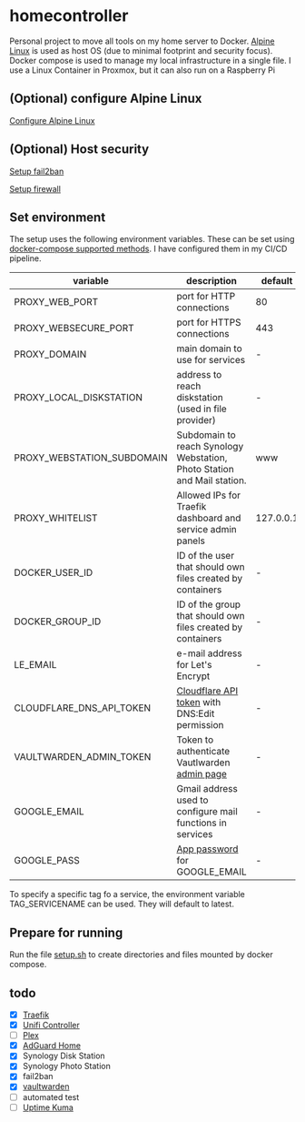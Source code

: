 # homecontroller
Personal project to move all tools on my home server to Docker. [Alpine Linux](https://alpinelinux.org/) is used as host OS (due to minimal footprint and security focus). Docker compose is used to manage my local infrastructure in a single file. I use a Linux Container in Proxmox, but it can also run on a Raspberry Pi

## (Optional) configure Alpine Linux
[Configure Alpine Linux](https://github.com/dannybouwers/homecontroller/wiki/Configure-Alpine-Linux)

## (Optional) Host security
[Setup fail2ban](https://github.com/dannybouwers/homecontroller/wiki/Setup-fail2ban)

[Setup firewall](https://github.com/dannybouwers/homecontroller/wiki/Setup-firewall)

## Set environment
The setup uses the following environment variables. These can be set using [docker-compose supported methods](https://docs.docker.com/compose/environment-variables/). I have configured them in my CI/CD pipeline.

| variable | description | default |
| -------- | ----------- | ------- |
| PROXY_WEB_PORT | port for HTTP connections | 80 |
| PROXY_WEBSECURE_PORT | port for HTTPS connections | 443 |
| PROXY_DOMAIN | main domain to use for services | - |
| PROXY_LOCAL_DISKSTATION | address to reach diskstation (used in file provider) | - |
| PROXY_WEBSTATION_SUBDOMAIN | Subdomain to reach Synology Webstation, Photo Station and Mail station. | www |
| PROXY_WHITELIST | Allowed IPs for Traefik dashboard and service admin panels | 127.0.0.1 |
| DOCKER_USER_ID | ID of the user that should own files created by containers | - |
| DOCKER_GROUP_ID | ID of the group that should own files created by containers | - |
| LE_EMAIL | e-mail address for Let's Encrypt | - |
| CLOUDFLARE_DNS_API_TOKEN | [Cloudflare API token](https://dash.cloudflare.com/profile/api-tokens) with DNS:Edit permission | - |
| VAULTWARDEN_ADMIN_TOKEN | Token to authenticate Vautlwarden [admin page](https://github.com/dani-garcia/vaultwarden/wiki/Enabling-admin-page) | - |
| GOOGLE_EMAIL | Gmail address used to configure mail functions in services | - |
| GOOGLE_PASS | [App password](https://support.google.com/accounts/answer/185833?hl=en&ref_topic=7189145) for GOOGLE_EMAIL | - |

To specify a specific tag fo a service, the environment variable TAG_SERVICENAME can be used. They will default to latest.

## Prepare for running
Run the file [setup.sh](setup.sh) to create directories and files mounted by docker compose.

## todo
- [X] [Traefik](https://hub.docker.com/_/traefik/)
- [X] [Unifi Controller](https://github.com/linuxserver/docker-unifi-controller)
- [ ] [Plex](https://github.com/linuxserver/docker-plex)
- [X] [AdGuard Home](https://github.com/AdguardTeam/AdGuardHome/wiki/Docker)
- [X] Synology Disk Station
- [X] Synology Photo Station
- [X] fail2ban
- [X] [vaultwarden](https://github.com/dani-garcia/vaultwarden)
- [ ] automated test
- [ ] [Uptime Kuma](https://github.com/louislam/uptime-kuma/wiki/%F0%9F%94%A7-How-to-Install)
